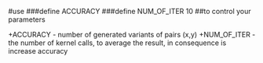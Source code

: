 #use 
###define ACCURACY
###define NUM_OF_ITER 10
##to control your parameters

+ACCURACY - number of generated variants of pairs (x,y)
+NUM_OF_ITER - the number of kernel calls, to average the result, in  consequence is increase accuracy